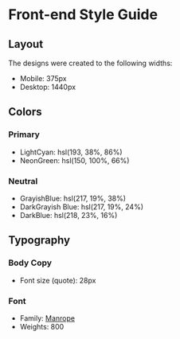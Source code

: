# Front-end Style Guide

## Layout

The designs were created to the following widths:

- Mobile: 375px
- Desktop: 1440px

## Colors

### Primary

- LightCyan: hsl(193, 38%, 86%)
- NeonGreen: hsl(150, 100%, 66%)

### Neutral

- GrayishBlue: hsl(217, 19%, 38%)
- DarkGrayish Blue: hsl(217, 19%, 24%)
- DarkBlue: hsl(218, 23%, 16%)

## Typography

### Body Copy

- Font size (quote): 28px

### Font

- Family: [Manrope](https://fonts.google.com/specimen/Manrope)
- Weights: 800
